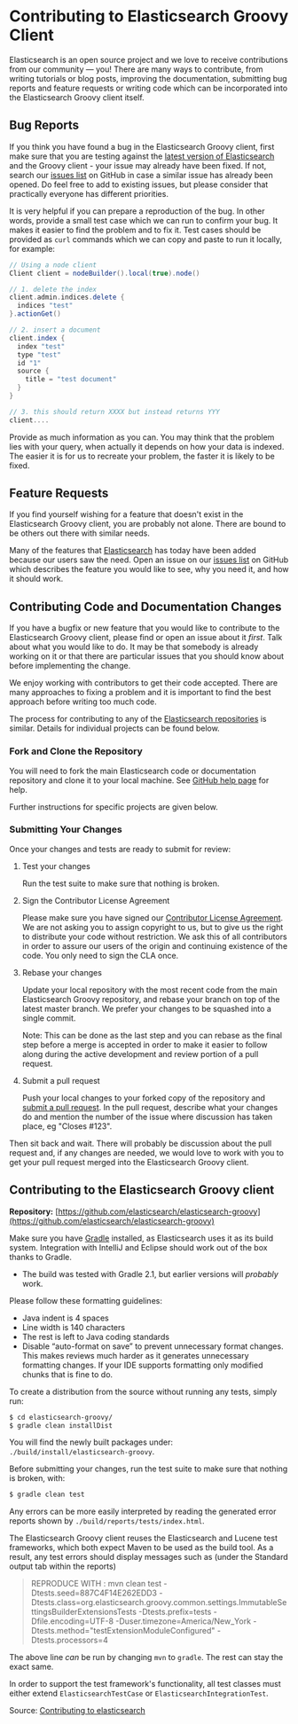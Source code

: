 Contributing to Elasticsearch Groovy Client
===========================================

Elasticsearch is an open source project and we love to receive contributions from our community — you!
There are many ways to contribute, from writing tutorials or blog posts, improving the documentation,
submitting bug reports and feature requests or writing code which can be incorporated into the 
Elasticsearch Groovy client itself.

Bug Reports
-----------

If you think you have found a bug in the Elasticsearch Groovy client, first make sure that you are
testing against the [latest version of Elasticsearch](http://www.elasticsearch.org/download/) and the
Groovy client - your issue may already have been fixed. If not, search our
[issues list](https://github.com/elasticsearch/elasticsearch-groovy/issues) on GitHub in case a similar
issue has already been opened. Do feel free to add to existing issues, but please consider that practically
everyone has different priorities.

It is very helpful if you can prepare a reproduction of the bug. In other words, provide a small test case which we can
run to confirm your bug. It makes it easier to find the problem and to fix it. Test cases should be provided as `curl` 
commands which we can copy and paste to run it locally, for example:

```groovy
// Using a node client
Client client = nodeBuilder().local(true).node()

// 1. delete the index
client.admin.indices.delete {
  indices "test"
}.actionGet()

// 2. insert a document
client.index {
  index "test"
  type "test"
  id "1"
  source {
    title = "test document"
  }
}

// 3. this should return XXXX but instead returns YYY
client....
```

Provide as much information as you can. You may think that the problem lies with your query, when actually it depends
on how your data is indexed. The easier it is for us to recreate your problem, the faster it is likely to be fixed.

Feature Requests
----------------

If you find yourself wishing for a feature that doesn't exist in the Elasticsearch Groovy client, you are probably not
alone. There are bound to be others out there with similar needs.

Many of the features that [Elasticsearch](https://github.com/elasticsearch/elasticsearch) has today have been added
because our users saw the need. Open an issue on our [issues
list](https://github.com/elasticsearch/elasticsearch-groovy/issues) on GitHub which describes the feature you would
like to see, why you need it, and how it should work.

Contributing Code and Documentation Changes
-------------------------------------------

If you have a bugfix or new feature that you would like to contribute to the Elasticsearch Groovy client, please find
or open an issue about it _first_. Talk about what you would like to do. It may be that somebody is already working on
it or that there are particular issues that you should know about before implementing the change.

We enjoy working with contributors to get their code accepted. There are many approaches to fixing a problem and it is
important to find the best approach before writing too much code.

The process for contributing to any of the [Elasticsearch repositories](https://github.com/elasticsearch/) is similar.
Details for individual projects can be found below.

### Fork and Clone the Repository

You will need to fork the main Elasticsearch code or documentation repository and clone it to your local machine. See 
[GitHub help page](https://help.github.com/articles/fork-a-repo) for help.

Further instructions for specific projects are given below.

### Submitting Your Changes

Once your changes and tests are ready to submit for review:

1. Test your changes
   
   Run the test suite to make sure that nothing is broken.

2. Sign the Contributor License Agreement

   Please make sure you have signed our [Contributor License
   Agreement](http://www.elasticsearch.org/contributor-agreement/). We are not asking you to assign copyright to us,
   but to give us the right to distribute your code without restriction. We ask this of all contributors in order to
   assure our users of the origin and continuing existence of the code. You only need to sign the CLA once.

3. Rebase your changes

   Update your local repository with the most recent code from the main Elasticsearch Groovy repository, and rebase
   your branch on top of the latest master branch. We prefer your changes to be squashed into a single commit.
   
   Note: This can be done as the last step and you can rebase as the final step before a merge is accepted in order to
   make it easier to follow along during the active development and review portion of a pull request. 

4. Submit a pull request
   
   Push your local changes to your forked copy of the repository and
   [submit a pull request](https://help.github.com/articles/using-pull-requests). In the pull request, describe what
   your changes do and mention the number of the issue where discussion has taken place, eg "Closes #123".

Then sit back and wait. There will probably be discussion about the pull request and, if any changes are needed, we
would love to work with you to get your pull request merged into the Elasticsearch Groovy client.

Contributing to the Elasticsearch Groovy client
-----------------------------------------------

**Repository:** [https://github.com/elasticsearch/elasticsearch-groovy](https://github.com/elasticsearch/elasticsearch-groovy)

Make sure you have [Gradle](http://gradle.org) installed, as Elasticsearch uses it as its build system. Integration with IntelliJ and Eclipse should work out of the box thanks to Gradle.

* The build was tested with Gradle 2.1, but earlier versions will _probably_ work.

Please follow these formatting guidelines:

* Java indent is 4 spaces
* Line width is 140 characters
* The rest is left to Java coding standards
* Disable “auto-format on save” to prevent unnecessary format changes. This makes reviews much harder as it generates unnecessary formatting changes. If your IDE supports formatting only modified chunks that is fine to do.

To create a distribution from the source without running any tests, simply run:

```sh
$ cd elasticsearch-groovy/
$ gradle clean installDist
```

You will find the newly built packages under: `./build/install/elasticsearch-groovy`.

Before submitting your changes, run the test suite to make sure that nothing is broken, with:

```sh
$ gradle clean test
```

Any errors can be more easily interpreted by reading the generated error reports shown by
`./build/reports/tests/index.html`.

The Elasticsearch Groovy client reuses the Elasticsearch and Lucene test frameworks, which both expect Maven to be used
as the build tool. As a result, any test errors should display messages such as (under the Standard output tab within
the reports)

> REPRODUCE WITH  : mvn clean test -Dtests.seed=887C4F14E262EDD3
> -Dtests.class=org.elasticsearch.groovy.common.settings.ImmutableSettingsBuilderExtensionsTests -Dtests.prefix=tests 
> -Dfile.encoding=UTF-8 -Duser.timezone=America/New_York -Dtests.method="testExtensionModuleConfigured"
> -Dtests.processors=4

The above line _can_ be run by changing `mvn` to `gradle`. The rest can stay the exact same.

In order to support the test framework's functionality, all test classes must either extend `ElasticsearchTestCase` or
`ElasticsearchIntegrationTest`.

Source: [Contributing to elasticsearch](http://www.elasticsearch.org/contributing-to-elasticsearch/)

